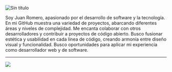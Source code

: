 ![Sin título](https://github.com/Juanies/Juanies/assets/80675013/2abcff16-1e89-4fa1-9a10-917ffe93342c)

Soy  Juan Romero, apasionado por el desarrollo de software y la tecnología. En mi GitHub muestra una variedad de proyectos, abarcando diferentes áreas y niveles de complejidad. Me encanta colaborar con otros desarrolladores y contribuir a proyectos de código abierto. Busco fusionar estética y usabilidad en cada línea de código, creando armonía entre diseño visual y funcionalidad. Busco oportunidades para aplicar mi experiencia como desarrollador web y de software.



<hr>
<a href="https://visitcount.itsvg.in">
  <img src="https://visitcount.itsvg.in/api?id=Juanies&label=Profile%20Views&color=12&icon=0&pretty=false" />
</a>
